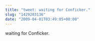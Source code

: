 ```yaml
---
title: "tweet: waiting for Conficker."
slug: "1429203136"
date: "2009-04-01T03:49:05+00:00"
---
```

waiting for Conficker.